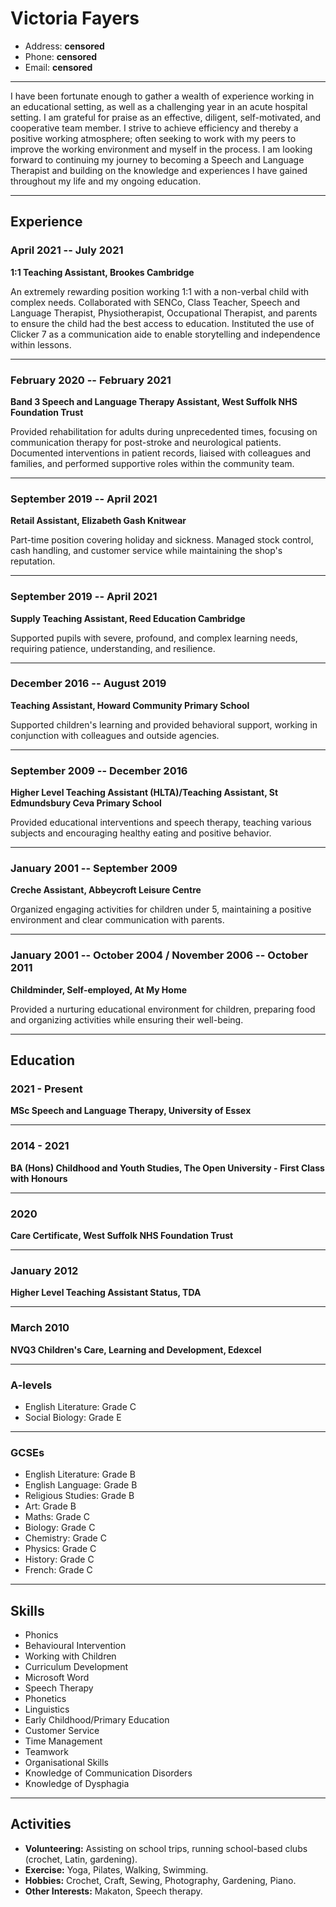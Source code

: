 # Victoria Fayers

- Address: **censored**
- Phone: **censored**
- Email: **censored**

---

I have been fortunate enough to gather a wealth of experience working in an educational setting, as well as a challenging year in an acute hospital setting. I am grateful for praise as an effective, diligent, self-motivated, and cooperative team member. I strive to achieve efficiency and thereby a positive working atmosphere; often seeking to work with my peers to improve the working environment and myself in the process. I am looking forward to continuing my journey to becoming a Speech and Language Therapist and building on the knowledge and experiences I have gained throughout my life and my ongoing education.

---

## Experience

### April 2021 -- July 2021
**1:1 Teaching Assistant, Brookes Cambridge**

An extremely rewarding position working 1:1 with a non-verbal child with complex needs. Collaborated with SENCo, Class Teacher, Speech and Language Therapist, Physiotherapist, Occupational Therapist, and parents to ensure the child had the best access to education. Instituted the use of Clicker 7 as a communication aide to enable storytelling and independence within lessons.

---

### February 2020 -- February 2021
**Band 3 Speech and Language Therapy Assistant, West Suffolk NHS Foundation Trust**

Provided rehabilitation for adults during unprecedented times, focusing on communication therapy for post-stroke and neurological patients. Documented interventions in patient records, liaised with colleagues and families, and performed supportive roles within the community team.

---

### September 2019 -- April 2021
**Retail Assistant, Elizabeth Gash Knitwear**

Part-time position covering holiday and sickness. Managed stock control, cash handling, and customer service while maintaining the shop's reputation.

---

### September 2019 -- April 2021
**Supply Teaching Assistant, Reed Education Cambridge**

Supported pupils with severe, profound, and complex learning needs, requiring patience, understanding, and resilience.

---

### December 2016 -- August 2019
**Teaching Assistant, Howard Community Primary School**

Supported children's learning and provided behavioral support, working in conjunction with colleagues and outside agencies.

---

### September 2009 -- December 2016
**Higher Level Teaching Assistant (HLTA)/Teaching Assistant, St Edmundsbury Ceva Primary School**

Provided educational interventions and speech therapy, teaching various subjects and encouraging healthy eating and positive behavior.

---

### January 2001 -- September 2009
**Creche Assistant, Abbeycroft Leisure Centre**

Organized engaging activities for children under 5, maintaining a positive environment and clear communication with parents.

---

### January 2001 -- October 2004 / November 2006 -- October 2011
**Childminder, Self-employed, At My Home**

Provided a nurturing educational environment for children, preparing food and organizing activities while ensuring their well-being.

---

## Education

### 2021 - Present
**MSc Speech and Language Therapy, University of Essex**

---

### 2014 - 2021
**BA (Hons) Childhood and Youth Studies, The Open University - First Class with Honours**

---

### 2020
**Care Certificate, West Suffolk NHS Foundation Trust**

---

### January 2012
**Higher Level Teaching Assistant Status, TDA**

---

### March 2010
**NVQ3 Children's Care, Learning and Development, Edexcel**

---

### A-levels
- English Literature: Grade C
- Social Biology: Grade E

---

### GCSEs
- English Literature: Grade B
- English Language: Grade B
- Religious Studies: Grade B
- Art: Grade B
- Maths: Grade C
- Biology: Grade C
- Chemistry: Grade C
- Physics: Grade C
- History: Grade C
- French: Grade C

---

## Skills

- Phonics
- Behavioural Intervention
- Working with Children
- Curriculum Development
- Microsoft Word
- Speech Therapy
- Phonetics
- Linguistics
- Early Childhood/Primary Education
- Customer Service
- Time Management
- Teamwork
- Organisational Skills
- Knowledge of Communication Disorders
- Knowledge of Dysphagia

---

## Activities

- **Volunteering:** Assisting on school trips, running school-based clubs (crochet, Latin, gardening).
- **Exercise:** Yoga, Pilates, Walking, Swimming.
- **Hobbies:** Crochet, Craft, Sewing, Photography, Gardening, Piano.
- **Other Interests:** Makaton, Speech therapy.